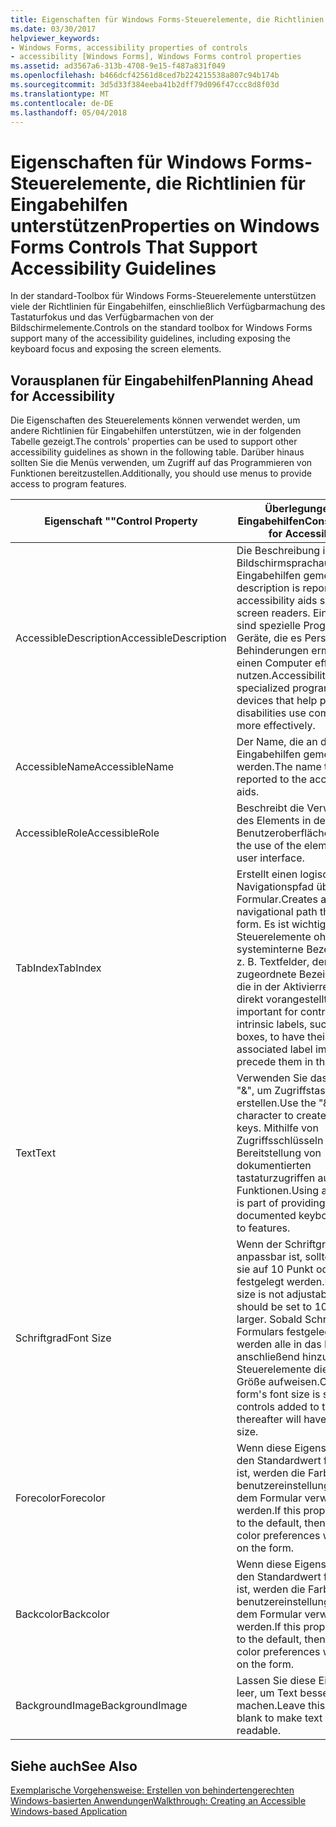 ```yaml
---
title: Eigenschaften für Windows Forms-Steuerelemente, die Richtlinien für Eingabehilfen unterstützen
ms.date: 03/30/2017
helpviewer_keywords:
- Windows Forms, accessibility properties of controls
- accessibility [Windows Forms], Windows Forms control properties
ms.assetid: ad3567a6-313b-4708-9e15-f487a831f049
ms.openlocfilehash: b466dcf42561d8ced7b224215538a807c94b174b
ms.sourcegitcommit: 3d5d33f384eeba41b2dff79d096f47ccc8d8f03d
ms.translationtype: MT
ms.contentlocale: de-DE
ms.lasthandoff: 05/04/2018
---
```

# <a name="properties-on-windows-forms-controls-that-support-accessibility-guidelines"></a><span data-ttu-id="621e6-102">Eigenschaften für Windows Forms-Steuerelemente, die Richtlinien für Eingabehilfen unterstützen</span><span class="sxs-lookup"><span data-stu-id="621e6-102">Properties on Windows Forms Controls That Support Accessibility Guidelines</span></span>
<span data-ttu-id="621e6-103">In der standard-Toolbox für Windows Forms-Steuerelemente unterstützen viele der Richtlinien für Eingabehilfen, einschließlich Verfügbarmachung des Tastaturfokus und das Verfügbarmachen von der Bildschirmelemente.</span><span class="sxs-lookup"><span data-stu-id="621e6-103">Controls on the standard toolbox for Windows Forms support many of the accessibility guidelines, including exposing the keyboard focus and exposing the screen elements.</span></span>  
  
## <a name="planning-ahead-for-accessibility"></a><span data-ttu-id="621e6-104">Vorausplanen für Eingabehilfen</span><span class="sxs-lookup"><span data-stu-id="621e6-104">Planning Ahead for Accessibility</span></span>  
 <span data-ttu-id="621e6-105">Die Eigenschaften des Steuerelements können verwendet werden, um andere Richtlinien für Eingabehilfen unterstützen, wie in der folgenden Tabelle gezeigt.</span><span class="sxs-lookup"><span data-stu-id="621e6-105">The controls' properties can be used to support other accessibility guidelines as shown in the following table.</span></span> <span data-ttu-id="621e6-106">Darüber hinaus sollten Sie die Menüs verwenden, um Zugriff auf das Programmieren von Funktionen bereitzustellen.</span><span class="sxs-lookup"><span data-stu-id="621e6-106">Additionally, you should use menus to provide access to program features.</span></span>  
  
|<span data-ttu-id="621e6-107">Eigenschaft ""</span><span class="sxs-lookup"><span data-stu-id="621e6-107">Control Property</span></span>|<span data-ttu-id="621e6-108">Überlegungen für Eingabehilfen</span><span class="sxs-lookup"><span data-stu-id="621e6-108">Considerations for Accessibility</span></span>|  
|----------------------|--------------------------------------|  
|<span data-ttu-id="621e6-109">AccessibleDescription</span><span class="sxs-lookup"><span data-stu-id="621e6-109">AccessibleDescription</span></span>|<span data-ttu-id="621e6-110">Die Beschreibung ist z. B. die Bildschirmsprachausgabe Eingabehilfen gemeldet.</span><span class="sxs-lookup"><span data-stu-id="621e6-110">The description is reported to accessibility aids such as screen readers.</span></span> <span data-ttu-id="621e6-111">Eingabehilfen sind spezielle Programme und Geräte, die es Personen mit Behinderungen ermöglichen, einen Computer effizienter zu nutzen.</span><span class="sxs-lookup"><span data-stu-id="621e6-111">Accessibility aids are specialized programs and devices that help people with disabilities use computers more effectively.</span></span>|  
|<span data-ttu-id="621e6-112">AccessibleName</span><span class="sxs-lookup"><span data-stu-id="621e6-112">AccessibleName</span></span>|<span data-ttu-id="621e6-113">Der Name, die an die Eingabehilfen gemeldet werden.</span><span class="sxs-lookup"><span data-stu-id="621e6-113">The name that will be reported to the accessibility aids.</span></span>|  
|<span data-ttu-id="621e6-114">AccessibleRole</span><span class="sxs-lookup"><span data-stu-id="621e6-114">AccessibleRole</span></span>|<span data-ttu-id="621e6-115">Beschreibt die Verwendung des Elements in der Benutzeroberfläche.</span><span class="sxs-lookup"><span data-stu-id="621e6-115">Describes the use of the element in the user interface.</span></span>|  
|<span data-ttu-id="621e6-116">TabIndex</span><span class="sxs-lookup"><span data-stu-id="621e6-116">TabIndex</span></span>|<span data-ttu-id="621e6-117">Erstellt einen logischen Navigationspfad über das Formular.</span><span class="sxs-lookup"><span data-stu-id="621e6-117">Creates a sensible navigational path through the form.</span></span> <span data-ttu-id="621e6-118">Es ist wichtig für Steuerelemente ohne systeminterne Bezeichnung, z. B. Textfelder, deren zugeordnete Bezeichnung, die in der Aktivierreihenfolge direkt vorangestellt haben.</span><span class="sxs-lookup"><span data-stu-id="621e6-118">It is important for controls without intrinsic labels, such as text boxes, to have their associated label immediately precede them in the tab order.</span></span>|  
|<span data-ttu-id="621e6-119">Text</span><span class="sxs-lookup"><span data-stu-id="621e6-119">Text</span></span>|<span data-ttu-id="621e6-120">Verwenden Sie das Zeichen "&", um Zugriffstasten zu erstellen.</span><span class="sxs-lookup"><span data-stu-id="621e6-120">Use the "&" character to create access keys.</span></span> <span data-ttu-id="621e6-121">Mithilfe von Zugriffsschlüsseln ist Teil der Bereitstellung von dokumentierten tastaturzugriffen auf Funktionen.</span><span class="sxs-lookup"><span data-stu-id="621e6-121">Using access keys is part of providing documented keyboard access to features.</span></span>|  
|<span data-ttu-id="621e6-122">Schriftgrad</span><span class="sxs-lookup"><span data-stu-id="621e6-122">Font Size</span></span>|<span data-ttu-id="621e6-123">Wenn der Schriftgrad nicht anpassbar ist, sollte klicken sie auf 10 Punkt oder größer festgelegt werden.</span><span class="sxs-lookup"><span data-stu-id="621e6-123">If the font size is not adjustable, then it should be set to 10 points or larger.</span></span> <span data-ttu-id="621e6-124">Sobald Schriftgrad des Formulars festgelegt ist, werden alle in das Formular anschließend hinzugefügten Steuerelemente dieselbe Größe aufweisen.</span><span class="sxs-lookup"><span data-stu-id="621e6-124">Once the form's font size is set, all the controls added to the form thereafter will have the same size.</span></span>|  
|<span data-ttu-id="621e6-125">Forecolor</span><span class="sxs-lookup"><span data-stu-id="621e6-125">Forecolor</span></span>|<span data-ttu-id="621e6-126">Wenn diese Eigenschaft auf den Standardwert festgelegt ist, werden die Farbe der benutzereinstellungen auf dem Formular verwendet werden.</span><span class="sxs-lookup"><span data-stu-id="621e6-126">If this property is set to the default, then the user's color preferences will be used on the form.</span></span>|  
|<span data-ttu-id="621e6-127">Backcolor</span><span class="sxs-lookup"><span data-stu-id="621e6-127">Backcolor</span></span>|<span data-ttu-id="621e6-128">Wenn diese Eigenschaft auf den Standardwert festgelegt ist, werden die Farbe der benutzereinstellungen auf dem Formular verwendet werden.</span><span class="sxs-lookup"><span data-stu-id="621e6-128">If this property is set to the default, then the user's color preferences will be used on the form.</span></span>|  
|<span data-ttu-id="621e6-129">BackgroundImage</span><span class="sxs-lookup"><span data-stu-id="621e6-129">BackgroundImage</span></span>|<span data-ttu-id="621e6-130">Lassen Sie diese Eigenschaft leer, um Text besser lesbar zu machen.</span><span class="sxs-lookup"><span data-stu-id="621e6-130">Leave this property blank to make text more readable.</span></span>|  
  
## <a name="see-also"></a><span data-ttu-id="621e6-131">Siehe auch</span><span class="sxs-lookup"><span data-stu-id="621e6-131">See Also</span></span>  
 [<span data-ttu-id="621e6-132">Exemplarische Vorgehensweise: Erstellen von behindertengerechten Windows-basierten Anwendungen</span><span class="sxs-lookup"><span data-stu-id="621e6-132">Walkthrough: Creating an Accessible Windows-based Application</span></span>](../../../../docs/framework/winforms/advanced/walkthrough-creating-an-accessible-windows-based-application.md)

